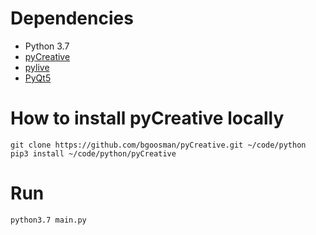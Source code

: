 # Dependencies
* Python 3.7
* [pyCreative](https://github.com/bgoosman/pyCreative)
* [pylive](https://pypi.org/project/pylive/)
* [PyQt5](https://pypi.org/project/PyQt5/)

# How to install pyCreative locally
```
git clone https://github.com/bgoosman/pyCreative.git ~/code/python
pip3 install ~/code/python/pyCreative
```

# Run
```python3.7 main.py```